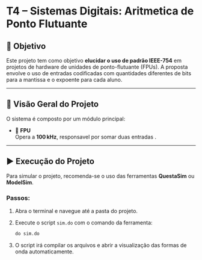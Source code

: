 # T4 – Sistemas Digitais: Aritmetica de Ponto Flutuante

## 🎯 Objetivo

Este projeto tem como objetivo **elucidar o uso de padrão IEEE-754** em projetos de hardware de unidades de ponto-flutuante (FPUs). A proposta envolve o uso de entradas codificadas com quantidades diferentes de bits para a mantissa e o expoente para cada aluno.

---

## 🧩 Visão Geral do Projeto

O sistema é composto por um módulo principal:

- 🔄 **FPU**  
  Opera a **100 kHz**, responsavel por somar duas entradas .
  
---


## ▶️ Execução do Projeto

Para simular o projeto, recomenda-se o uso das ferramentas **QuestaSim** ou **ModelSim**.

### Passos:

1. Abra o terminal e navegue até a pasta do projeto.
2. Execute o script `sim.do` com o comando da ferramenta:

   ```tcl
   do sim.do
   
3. O script irá compilar os arquivos e abrir a visualização das formas de onda automaticamente.

